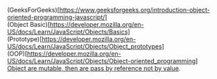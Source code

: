 (GeeksForGeeks)[https://www.geeksforgeeks.org/introduction-object-oriented-programming-javascript/]  
(Object Basic)[https://developer.mozilla.org/en-US/docs/Learn/JavaScript/Objects/Basics]  
(Prototype)[https://developer.mozilla.org/en-US/docs/Learn/JavaScript/Objects/Object_prototypes]  
(OOP)[https://developer.mozilla.org/en-US/docs/Learn/JavaScript/Objects/Object-oriented_programming]   
[Object are mutable, then are pass by reference not by value](https://github.com/SazinSamin/Samin_Reading_Room/blob/main/Javascript/Good_Practice/1116_passbyValue_&_passbyReference.cpp).   
